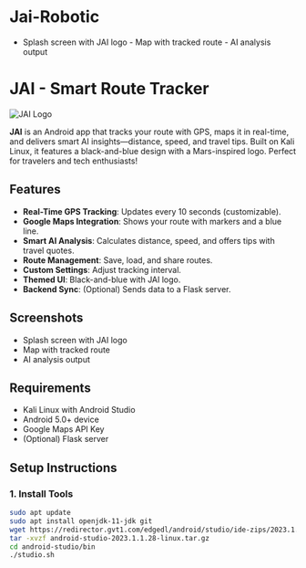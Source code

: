 # Jai-Robotic
- Splash screen with JAI logo - Map with tracked route - AI analysis output

# JAI - Smart Route Tracker

![JAI Logo](app/src/main/res/drawable/jai_logo.png)

**JAI** is an Android app that tracks your route with GPS, maps it in real-time, and delivers smart AI insights—distance, speed, and travel tips. Built on Kali Linux, it features a black-and-blue design with a Mars-inspired logo. Perfect for travelers and tech enthusiasts!

## Features
- **Real-Time GPS Tracking**: Updates every 10 seconds (customizable).
- **Google Maps Integration**: Shows your route with markers and a blue line.
- **Smart AI Analysis**: Calculates distance, speed, and offers tips with travel quotes.
- **Route Management**: Save, load, and share routes.
- **Custom Settings**: Adjust tracking interval.
- **Themed UI**: Black-and-blue with JAI logo.
- **Backend Sync**: (Optional) Sends data to a Flask server.

## Screenshots
- Splash screen with JAI logo
- Map with tracked route
- AI analysis output

## Requirements
- Kali Linux with Android Studio
- Android 5.0+ device
- Google Maps API Key
- (Optional) Flask server

## Setup Instructions
### 1. Install Tools
```bash
sudo apt update
sudo apt install openjdk-11-jdk git
wget https://redirector.gvt1.com/edgedl/android/studio/ide-zips/2023.1.1.28/android-studio-2023.1.1.28-linux.tar.gz
tar -xvzf android-studio-2023.1.1.28-linux.tar.gz
cd android-studio/bin
./studio.sh
